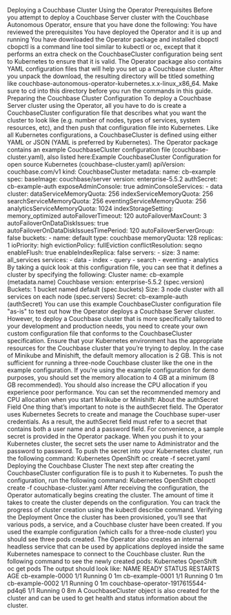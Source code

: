 Deploying a Couchbase Cluster Using the Operator
Prerequisites
Before you attempt to deploy a Couchbase Server cluster with the Couchbase Autonomous Operator, ensure that you have done the following:
You have reviewed the prerequisites
You have deployed the Operator and it is up and running
You have downloaded the Operator package and installed cbopctl
cbopctl is a command line tool similar to kubectl or oc, except that it performs an extra check on the CouchbaseCluster configuration being sent to Kubernetes to ensure that it is valid.
The Operator package also contains YAML configuration files that will help you set up a Couchbase cluster.
After you unpack the download, the resulting directory will be titled something like couchbase-autonomous-operator-kubernetes.x.x-linux_x86_64. Make sure to cd into this directory before you run the commands in this guide.
Preparing the Couchbase Cluster Configuration
To deploy a Couchbase Server cluster using the Operator, all you have to do is create a CouchbaseCluster configuration file that describes what you want the cluster to look like (e.g. number of nodes, types of services, system resources, etc), and then push that configuration file into Kubernetes. Like all Kubernetes configurations, a CouchbaseCluster is defined using either YAML or JSON (YAML is preferred by Kubernetes).
The Operator package contains an example CouchbaseCluster configuration file (couchbase-cluster.yaml), also listed here:Example CouchbaseCluster Configuration for open source Kubernetes (couchbase-cluster.yaml)
apiVersion: couchbase.com/v1
kind: CouchbaseCluster
metadata:
  name: cb-example
spec:
  baseImage: couchbase/server
  version: enterprise-5.5.2
  authSecret: cb-example-auth
  exposeAdminConsole: true
  adminConsoleServices:
    - data
  cluster:
    dataServiceMemoryQuota: 256
    indexServiceMemoryQuota: 256
    searchServiceMemoryQuota: 256
    eventingServiceMemoryQuota: 256
    analyticsServiceMemoryQuota: 1024
    indexStorageSetting: memory_optimized
    autoFailoverTimeout: 120
    autoFailoverMaxCount: 3
    autoFailoverOnDataDiskIssues: true
    autoFailoverOnDataDiskIssuesTimePeriod: 120
    autoFailoverServerGroup: false
  buckets:
    - name: default
      type: couchbase
      memoryQuota: 128
      replicas: 1
      ioPriority: high
      evictionPolicy: fullEviction
      conflictResolution: seqno
      enableFlush: true
      enableIndexReplica: false
  servers:
    - size: 3
      name: all_services
      services:
        - data
        - index
        - query
        - search
        - eventing
        - analytics
By taking a quick look at this configuration file, you can see that it defines a cluster by specifying the following:
Cluster name: cb-example (metadata.name)
Couchbase version: enterprise-5.5.2 (spec.version)
Buckets: 1 bucket named default (spec.buckets)
Size: 3 node cluster with all services on each node (spec.servers)
Secret: cb-example-auth (authSecret)
You can use this example CouchbaseCluster configuration file "as-is" to test out how the Operator deploys a Couchbase Server cluster. However, to deploy a Couchbase cluster that is more specifically tailored to your development and production needs, you need to create your own custom configuration file that conforms to the CouchbaseCluster specification.
Ensure that your Kubernetes environment has the appropriate resources for the Couchbase cluster that you’re trying to deploy.
In the case of Minikube and Minishift, the default memory allocation is 2 GB. This is not sufficient for running a three-node Couchbase cluster like the one in the example configuration. If you’re using the example configuration for demo purposes, you should set the memory allocation to 4 GB at a minimum (8 GB recommended). You should also increase the CPU allocation if you experience poor performance.
You can set the recommended memory and CPU allocation when you start Minikube or Minishift:
About the authSecret Field
One thing that’s important to note is the authSecret field. The Operator uses Kubernetes Secrets to create and manage the Couchbase super-user credentials. As a result, the authSecret field must refer to a secret that contains both a user name and a password field.
For convenience, a sample secret is provided in the Operator package. When you push it to your Kubernetes cluster, the secret sets the user name to Administrator and the password to password.
To push the secret into your Kubernetes cluster, run the following command:
Kubernetes
OpenShift
oc create -f secret.yaml
Deploying the Couchbase Cluster
The next step after creating the CouchbaseCluster configuration file is to push it to Kubernetes. To push the configuration, run the following command:
Kubernetes
OpenShift
cbopctl create -f couchbase-cluster.yaml
After receiving the configuration, the Operator automatically begins creating the cluster. The amount of time it takes to create the cluster depends on the configuration. You can track the progress of cluster creation using the kubectl describe command.
Verifying the Deployment
Once the cluster has been provisioned, you’ll see that various pods, a service, and a Couchbase cluster have been created. If you used the example configuration (which calls for a three-node cluster) you should see three pods created. The Operator also creates an internal headless service that can be used by applications deployed inside the same Kubernetes namespace to connect to the Couchbase cluster.
Run the following command to see the newly created pods:
Kubernetes
OpenShift
oc get pods
The output should look like:
NAME                                  READY     STATUS    RESTARTS   AGE
cb-example-0000                       1/1       Running   0          1m
cb-example-0001                       1/1       Running   0          1m
cb-example-0002                       1/1       Running   0          1m
couchbase-operator-1917615544-pd4q6   1/1       Running   0          8m
A CouchbaseCluster object is also created for the cluster and can be used to get health and status information about the cluster.
